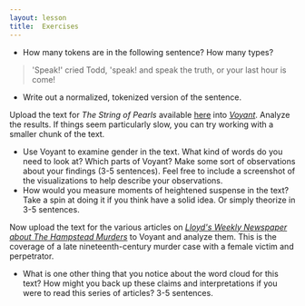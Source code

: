 ```yaml
---
layout: lesson
title:  Exercises
---
```

* How many tokens are in the following sentence? How many types?

> 'Speak!' cried Todd, 'speak! and speak the truth, or your last hour is come!

* Write out a normalized, tokenized version of the sentence.

Upload the text for _The String of Pearls_ available [here](/textanalysiscoursebook/book/https:/raw.githubusercontent.com/bmw9t/introduction-to-text-analysis/master/assets/the-string-of-pearls-full.txt) into [_Voyant_](/textanalysiscoursebook/book/voyant-tools.org). Analyze the results. If things seem particularly slow, you can try working with a smaller chunk of the text.

* Use Voyant to examine gender in the text. What kind of words do you need to look at? Which parts of Voyant? Make some sort of observations about your findings \(3-5 sentences\). Feel free to include a screenshot of the visualizations to help describe your observations.
* How would you measure moments of heightened suspense in the text? Take a spin at doing it if you think have a solid idea. Or simply theorize in 3-5 sentences.

Now upload the text for the various articles on [_Lloyd's Weekly Newspaper about The Hampstead Murders_](/textanalysiscoursebook/book/http:/vrchristensen.com/http:/vrchristensen.com/category/newspaper-articles/lloyds-weekly-newspaper/) to Voyant and analyze them. This is the coverage of a late nineteenth-century murder case with a female victim and perpetrator.

* What is one other thing that you notice about the word cloud for this text? How might you back up these claims and interpretations if you were to read this series of articles? 3-5 sentences.


